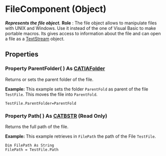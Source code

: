 # FileComponent (Object)

**_Represents the file object._**
**Role** : The file object allows to manipulate files with UNIX and Windows. Use it instead of the one of Visual Basic to make portable macros. Its gives access to information about the file and can open a file as a [TextStream](../InfInterfaces/interface_TextStream_21990.md) object.

## Properties

### Property **ParentFolder**( ) As [CATIAFolder](../InfInterfaces/interface_Folder_8034.md)

Returns or sets the parent folder of the file.

**Example:**      This example sets the folder `ParentFold` as parent of the file `TestFile`. This moves the file into `ParentFold`.

```VBScript
TestFile.ParentFolder=ParentFold

```

### Property **Path**( ) As [CATBSTR](../System/typedef_CATBSTR_8129.md) (Read Only)

Returns the full path of the file.

**Example:**      This example retrieves in `FilePath` the path of the File `TestFile`.

```VBScript
Dim FilePath As String
FilePath = TestFile.Path

```